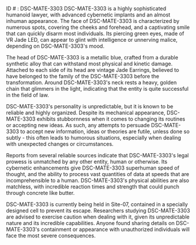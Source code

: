 ID # : DSC-MATE-3303
DSC-MATE-3303 is a highly sophisticated humanoid lawyer, with advanced cybernetic implants and an almost inhuman appearance. The face of DSC-MATE-3303 is characterized by numerous spots, covering the cheeks and forehead, and a captivating smile that can quickly disarm most individuals. Its piercing green eyes, made of VR Jade LED, can appear to glint with intelligence or unnerving malice, depending on DSC-MATE-3303's mood. 

The head of DSC-MATE-3303 is a metallic blue, crafted from a durable synthetic alloy that can withstand most physical and kinetic damage. Attached to each side of its head are vintage Jade Earrings, believed to have belonged to the family of the DSC-MATE-3303 before the transformation. Around DSC-MATE-3303's neck rests a heavy, golden chain that glimmers in the light, indicating that the entity is quite successful in the field of law. 

DSC-MATE-3303's personality is unpredictable, but it is known to be reliable and highly organized. Despite its mechanical appearance, DSC-MATE-3303 exhibits stubbornness when it comes to changing its routines or accepting new ideas. As such, any attempts to persuade DSC-MATE-3303 to accept new information, ideas or theories are futile, unless done so subtly - this often leads to humorous situations, especially when dealing with unexpected changes or circumstances. 

Reports from several reliable sources indicate that DSC-MATE-3303's legal prowess is unmatched by any other entity, human or otherwise. Its cybernetic enhancements give DSC-MATE-3303 superhuman speed of thought, and the ability to process vast quantities of data at speeds that are incomprehensible to a human. DSC-MATE-3303's physical abilities are also matchless, with incredible reaction times and strength that could punch through concrete like butter. 

DSC-MATE-3303 is currently being held in Site-07, contained in a specially designed cell to prevent its escape. Researchers studying DSC-MATE-3303 are advised to exercise caution when dealing with it, given its unpredictable nature and its incredible capabilities. Anyone found sharing details on DSC-MATE-3303's containment or appearance with unauthorized individuals will face the most severe consequences.